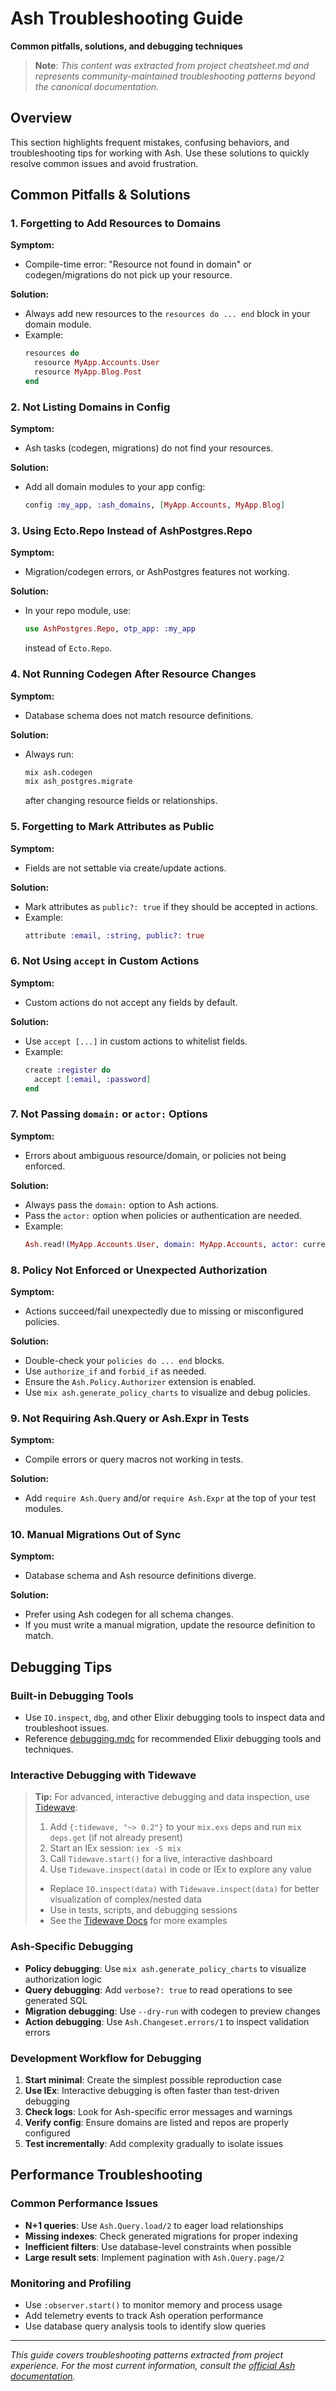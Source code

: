 # Ash Troubleshooting Guide
**Common pitfalls, solutions, and debugging techniques**

> **Note**: *This content was extracted from project cheatsheet.md and represents community-maintained troubleshooting patterns beyond the canonical documentation.*

## Overview

This section highlights frequent mistakes, confusing behaviors, and troubleshooting tips for working with Ash. Use these solutions to quickly resolve common issues and avoid frustration.

## Common Pitfalls & Solutions

### 1. Forgetting to Add Resources to Domains

**Symptom:**
- Compile-time error: "Resource not found in domain" or codegen/migrations do not pick up your resource.

**Solution:**
- Always add new resources to the `resources do ... end` block in your domain module.
- Example:
  ```elixir
  resources do
    resource MyApp.Accounts.User
    resource MyApp.Blog.Post
  end
  ```

### 2. Not Listing Domains in Config

**Symptom:**
- Ash tasks (codegen, migrations) do not find your resources.

**Solution:**
- Add all domain modules to your app config:
  ```elixir
  config :my_app, :ash_domains, [MyApp.Accounts, MyApp.Blog]
  ```

### 3. Using Ecto.Repo Instead of AshPostgres.Repo

**Symptom:**
- Migration/codegen errors, or AshPostgres features not working.

**Solution:**
- In your repo module, use:
  ```elixir
  use AshPostgres.Repo, otp_app: :my_app
  ```
  instead of `Ecto.Repo`.

### 4. Not Running Codegen After Resource Changes

**Symptom:**
- Database schema does not match resource definitions.

**Solution:**
- Always run:
  ```bash
  mix ash.codegen
  mix ash_postgres.migrate
  ```
  after changing resource fields or relationships.

### 5. Forgetting to Mark Attributes as Public

**Symptom:**
- Fields are not settable via create/update actions.

**Solution:**
- Mark attributes as `public?: true` if they should be accepted in actions.
- Example:
  ```elixir
  attribute :email, :string, public?: true
  ```

### 6. Not Using `accept` in Custom Actions

**Symptom:**
- Custom actions do not accept any fields by default.

**Solution:**
- Use `accept [...]` in custom actions to whitelist fields.
- Example:
  ```elixir
  create :register do
    accept [:email, :password]
  end
  ```

### 7. Not Passing `domain:` or `actor:` Options

**Symptom:**
- Errors about ambiguous resource/domain, or policies not being enforced.

**Solution:**
- Always pass the `domain:` option to Ash actions.
- Pass the `actor:` option when policies or authentication are needed.
- Example:
  ```elixir
  Ash.read!(MyApp.Accounts.User, domain: MyApp.Accounts, actor: current_user)
  ```

### 8. Policy Not Enforced or Unexpected Authorization

**Symptom:**
- Actions succeed/fail unexpectedly due to missing or misconfigured policies.

**Solution:**
- Double-check your `policies do ... end` blocks.
- Use `authorize_if` and `forbid_if` as needed.
- Ensure the `Ash.Policy.Authorizer` extension is enabled.
- Use `mix ash.generate_policy_charts` to visualize and debug policies.

### 9. Not Requiring Ash.Query or Ash.Expr in Tests

**Symptom:**
- Compile errors or query macros not working in tests.

**Solution:**
- Add `require Ash.Query` and/or `require Ash.Expr` at the top of your test modules.

### 10. Manual Migrations Out of Sync

**Symptom:**
- Database schema and Ash resource definitions diverge.

**Solution:**
- Prefer using Ash codegen for all schema changes.
- If you must write a manual migration, update the resource definition to match.

## Debugging Tips

### Built-in Debugging Tools

- Use `IO.inspect`, `dbg`, and other Elixir debugging tools to inspect data and troubleshoot issues.
- Reference [debugging.mdc](../rules/debugging.mdc) for recommended Elixir debugging tools and techniques.

### Interactive Debugging with Tidewave

> **Tip:** For advanced, interactive debugging and data inspection, use [Tidewave](https://hexdocs.pm/tidewave/):
> 1. Add `{:tidewave, "~> 0.2"}` to your `mix.exs` deps and run `mix deps.get` (if not already present)
> 2. Start an IEx session: `iex -S mix`
> 3. Call `Tidewave.start()` for a live, interactive dashboard
> 4. Use `Tidewave.inspect(data)` in code or IEx to explore any value
> - Replace `IO.inspect(data)` with `Tidewave.inspect(data)` for better visualization of complex/nested data
> - Use in tests, scripts, and debugging sessions
> - See the [Tidewave Docs](https://hexdocs.pm/tidewave/) for more examples

### Ash-Specific Debugging

- **Policy debugging**: Use `mix ash.generate_policy_charts` to visualize authorization logic
- **Query debugging**: Add `verbose?: true` to read operations to see generated SQL
- **Migration debugging**: Use `--dry-run` with codegen to preview changes
- **Action debugging**: Use `Ash.Changeset.errors/1` to inspect validation errors

### Development Workflow for Debugging

1. **Start minimal**: Create the simplest possible reproduction case
2. **Use IEx**: Interactive debugging is often faster than test-driven debugging
3. **Check logs**: Look for Ash-specific error messages and warnings
4. **Verify config**: Ensure domains are listed and repos are properly configured
5. **Test incrementally**: Add complexity gradually to isolate issues

## Performance Troubleshooting

### Common Performance Issues

- **N+1 queries**: Use `Ash.Query.load/2` to eager load relationships
- **Missing indexes**: Check generated migrations for proper indexing
- **Inefficient filters**: Use database-level constraints when possible
- **Large result sets**: Implement pagination with `Ash.Query.page/2`

### Monitoring and Profiling

- Use `:observer.start()` to monitor memory and process usage
- Add telemetry events to track Ash operation performance
- Use database query analysis tools to identify slow queries

---

*This guide covers troubleshooting patterns extracted from project experience. For the most current information, consult the [official Ash documentation](https://hexdocs.pm/ash/3.5.13/).* 